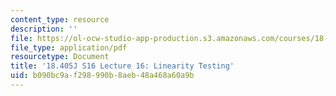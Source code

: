 ```yaml
---
content_type: resource
description: ''
file: https://ol-ocw-studio-app-production.s3.amazonaws.com/courses/18-405j-advanced-complexity-theory-spring-2016/b090bc9af298990b8aeb48a468a60a9b_MIT18_405JS16_Linearity.pdf
file_type: application/pdf
resourcetype: Document
title: '18.405J S16 Lecture 16: Linearity Testing'
uid: b090bc9a-f298-990b-8aeb-48a468a60a9b
---
```

